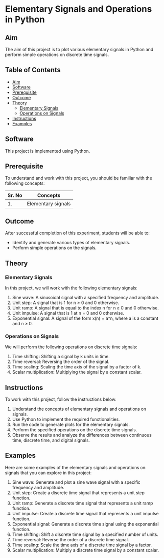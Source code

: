 # Elementary Signals and Operations in Python

## Aim

The aim of this project is to plot various elementary signals in Python and perform simple operations on discrete time signals.

## Table of Contents

- [Aim](#aim)
- [Software](#software)
- [Prerequisite](#prerequisite)
- [Outcome](#outcome)
- [Theory](#theory)
  - [Elementary Signals](#elementary-signals)
  - [Operations on Signals](#operations-on-signals)
- [Instructions](#instructions)
- [Examples](#examples)

## Software

This project is implemented using Python.

## Prerequisite

To understand and work with this project, you should be familiar with the following concepts:

| Sr. No | Concepts          |
| ------ | ----------------- |
| 1.     | Elementary signals |

## Outcome

After successful completion of this experiment, students will be able to:

- Identify and generate various types of elementary signals.
- Perform simple operations on the signals.

## Theory

### Elementary Signals

In this project, we will work with the following elementary signals:

1. Sine wave: A sinusoidal signal with a specified frequency and amplitude.
2. Unit step: A signal that is 1 for n ≥ 0 and 0 otherwise.
3. Unit ramp: A signal that is equal to the index n for n ≥ 0 and 0 otherwise.
4. Unit impulse: A signal that is 1 at n = 0 and 0 otherwise.
5. Exponential signal: A signal of the form x(n) = a^n, where a is a constant and n ≥ 0.

### Operations on Signals

We will perform the following operations on discrete time signals:

1. Time shifting: Shifting a signal by k units in time.
2. Time reversal: Reversing the order of the signal.
3. Time scaling: Scaling the time axis of the signal by a factor of k.
4. Scalar multiplication: Multiplying the signal by a constant scalar.

## Instructions

To work with this project, follow the instructions below:

1. Understand the concepts of elementary signals and operations on signals.
2. Use Python to implement the required functionalities.
3. Run the code to generate plots for the elementary signals.
4. Perform the specified operations on the discrete time signals.
5. Observe the results and analyze the differences between continuous time, discrete time, and digital signals.

## Examples

Here are some examples of the elementary signals and operations on signals that you can explore in this project:

1. Sine wave: Generate and plot a sine wave signal with a specific frequency and amplitude.
2. Unit step: Create a discrete time signal that represents a unit step function.
3. Unit ramp: Generate a discrete time signal that represents a unit ramp function.
4. Unit impulse: Create a discrete time signal that represents a unit impulse function.
5. Exponential signal: Generate a discrete time signal using the exponential function.
6. Time shifting: Shift a discrete time signal by a specified number of units.
7. Time reversal: Reverse the order of a discrete time signal.
8. Time scaling: Scale the time axis of a discrete time signal by a factor.
9. Scalar multiplication: Multiply a discrete time signal by a constant scalar.